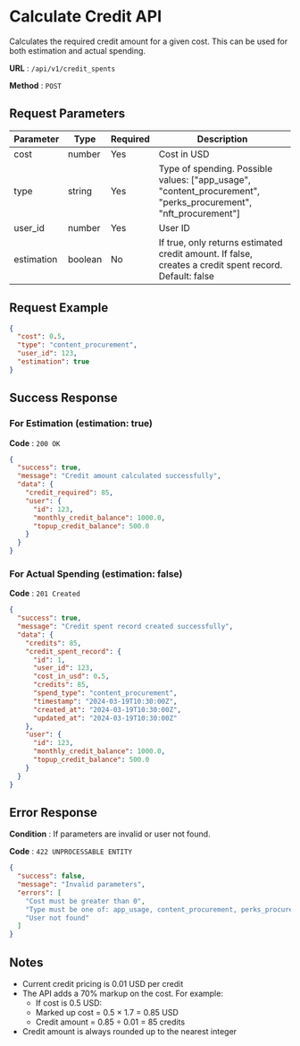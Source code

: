 # Calculate Credit API

Calculates the required credit amount for a given cost. This can be used for both estimation and actual spending.

**URL** : `/api/v1/credit_spents`

**Method** : `POST`

## Request Parameters

| Parameter   | Type    | Required | Description |
|------------|---------|----------|-------------|
| cost       | number  | Yes      | Cost in USD |
| type       | string  | Yes      | Type of spending. Possible values: ["app_usage", "content_procurement", "perks_procurement", "nft_procurement"] |
| user_id    | number  | Yes      | User ID |
| estimation | boolean | No       | If true, only returns estimated credit amount. If false, creates a credit spent record. Default: false |

## Request Example

```json
{
  "cost": 0.5,
  "type": "content_procurement",
  "user_id": 123,
  "estimation": true
}
```

## Success Response

### For Estimation (estimation: true)

**Code** : `200 OK`

```json
{
  "success": true,
  "message": "Credit amount calculated successfully",
  "data": {
    "credit_required": 85,
    "user": {
      "id": 123,
      "monthly_credit_balance": 1000.0,
      "topup_credit_balance": 500.0
    }
  }
}
```

### For Actual Spending (estimation: false)

**Code** : `201 Created`

```json
{
  "success": true,
  "message": "Credit spent record created successfully",
  "data": {
    "credits": 85,
    "credit_spent_record": {
      "id": 1,
      "user_id": 123,
      "cost_in_usd": 0.5,
      "credits": 85,
      "spend_type": "content_procurement",
      "timestamp": "2024-03-19T10:30:00Z",
      "created_at": "2024-03-19T10:30:00Z",
      "updated_at": "2024-03-19T10:30:00Z"
    },
    "user": {
      "id": 123,
      "monthly_credit_balance": 1000.0,
      "topup_credit_balance": 500.0
    }
  }
}
```

## Error Response

**Condition** : If parameters are invalid or user not found.

**Code** : `422 UNPROCESSABLE ENTITY`

```json
{
  "success": false,
  "message": "Invalid parameters",
  "errors": [
    "Cost must be greater than 0",
    "Type must be one of: app_usage, content_procurement, perks_procurement, nft_procurement",
    "User not found"
  ]
}
```

## Notes

- Current credit pricing is 0.01 USD per credit
- The API adds a 70% markup on the cost. For example:
  - If cost is 0.5 USD:
  - Marked up cost = 0.5 × 1.7 = 0.85 USD
  - Credit amount = 0.85 ÷ 0.01 = 85 credits
- Credit amount is always rounded up to the nearest integer